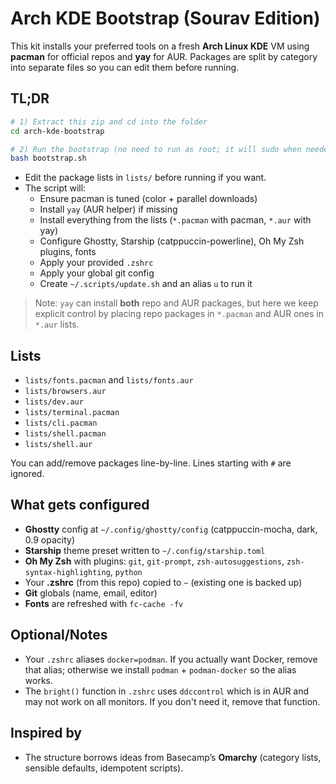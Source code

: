 # Arch KDE Bootstrap (Sourav Edition)

This kit installs your preferred tools on a fresh **Arch Linux KDE** VM using **pacman** for official repos and **yay** for AUR. Packages are split by category into separate files so you can edit them before running.

## TL;DR
```bash
# 1) Extract this zip and cd into the folder
cd arch-kde-bootstrap

# 2) Run the bootstrap (no need to run as root; it will sudo when needed)
bash bootstrap.sh
```

- Edit the package lists in `lists/` before running if you want.
- The script will:
  - Ensure pacman is tuned (color + parallel downloads)
  - Install `yay` (AUR helper) if missing
  - Install everything from the lists (`*.pacman` with pacman, `*.aur` with yay)
  - Configure Ghostty, Starship (catppuccin-powerline), Oh My Zsh plugins, fonts
  - Apply your provided `.zshrc`
  - Apply your global git config
  - Create `~/.scripts/update.sh` and an alias `u` to run it

> Note: `yay` can install **both** repo and AUR packages, but here we keep explicit control by placing repo packages in `*.pacman` and AUR ones in `*.aur` lists.

## Lists
- `lists/fonts.pacman` and `lists/fonts.aur`
- `lists/browsers.aur`
- `lists/dev.aur`
- `lists/terminal.pacman`
- `lists/cli.pacman`
- `lists/shell.pacman`
- `lists/shell.aur`

You can add/remove packages line-by-line. Lines starting with `#` are ignored.

## What gets configured
- **Ghostty** config at `~/.config/ghostty/config` (catppuccin-mocha, dark, 0.9 opacity)
- **Starship** theme preset written to `~/.config/starship.toml`
- **Oh My Zsh** with plugins: `git`, `git-prompt`, `zsh-autosuggestions`, `zsh-syntax-highlighting`, `python`
- Your **.zshrc** (from this repo) copied to `~` (existing one is backed up)
- **Git** globals (name, email, editor)
- **Fonts** are refreshed with `fc-cache -fv`

## Optional/Notes
- Your `.zshrc` aliases `docker=podman`. If you actually want Docker, remove that alias; otherwise we install `podman` + `podman-docker` so the alias works.
- The `bright()` function in `.zshrc` uses `ddccontrol` which is in AUR and may not work on all monitors. If you don't need it, remove that function.

## Inspired by
- The structure borrows ideas from Basecamp’s **Omarchy** (category lists, sensible defaults, idempotent scripts).
